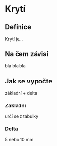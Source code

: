 # Krytí

## Definice
Krytí je...

## Na čem závisí
bla bla bla

## Jak se vypočte
základní + delta

### Základní
určí se z tabulky

### Delta
5 nebo 10 mm
